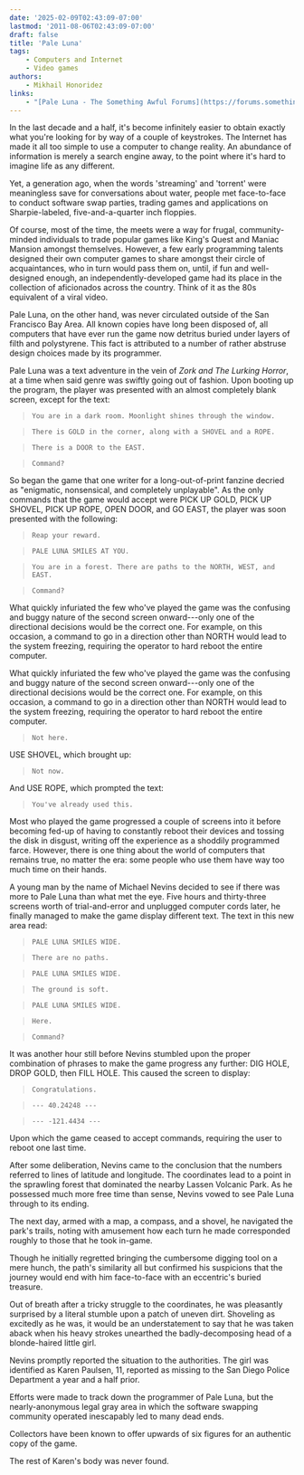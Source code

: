 ```yaml
---
date: '2025-02-09T02:43:09-07:00'
lastmod: '2011-08-06T02:43:09-07:00'
draft: false
title: 'Pale Luna'
tags:
    - Computers and Internet
    - Video games
authors:
    - Mikhail Honoridez
links:
    - "[Pale Luna - The Something Awful Forums](https://forums.somethingawful.com/showthread.php?threadid=3343771&pagenumber=55&perpage=40#post386824172)"
---
```


In the last decade and a half, it's become infinitely easier to obtain exactly what you're looking for by way of a couple of keystrokes. The Internet has made it all too simple to use a computer to change reality. An abundance of information is merely a search engine away, to the point where it's hard to imagine life as any different.

Yet, a generation ago, when the words 'streaming' and 'torrent' were meaningless save for conversations about water, people met face-to-face to conduct software swap parties, trading games and applications on Sharpie-labeled, five-and-a-quarter inch floppies.

Of course, most of the time, the meets were a way for frugal, community-minded individuals to trade popular games like King's Quest and Maniac Mansion amongst themselves. However, a few early programming talents designed their own computer games to share amongst their circle of acquaintances, who in turn would pass them on, until, if fun and well-designed enough, an independently-developed game had its place in the collection of aficionados across the country. Think of it as the 80s equivalent of a viral video.

Pale Luna, on the other hand, was never circulated outside of the San Francisco Bay Area. All known copies have long been disposed of, all computers that have ever run the game now detritus buried under layers of filth and polystyrene. This fact is attributed to a number of rather abstruse design choices made by its programmer.

Pale Luna was a text adventure in the vein of *Zork and The Lurking Horror*, at a time when said genre was swiftly going out of fashion. Upon booting up the program, the player was presented with an almost completely blank screen, except for the text:

> `You are in a dark room. Moonlight shines through the window.`

> `There is GOLD in the corner, along with a SHOVEL and a ROPE.`

> `There is a DOOR to the EAST.`

> `Command?`

So began the game that one writer for a long-out-of-print fanzine decried as "enigmatic, nonsensical, and completely unplayable". As the only commands that the game would accept were PICK UP GOLD, PICK UP SHOVEL, PICK UP ROPE, OPEN DOOR, and GO EAST, the player was soon presented with the following:

> `Reap your reward.`

> `PALE LUNA SMILES AT YOU.`

> `You are in a forest. There are paths to the NORTH, WEST, and EAST.`

> `Command?`

What quickly infuriated the few who've played the game was the confusing and buggy nature of the second screen onward---only one of the directional decisions would be the correct one. For example, on this occasion, a command to go in a direction other than NORTH would lead to the system freezing, requiring the operator to hard reboot the entire computer.

 What quickly infuriated the few who've played the game was the confusing and buggy nature of the second screen onward---only one of the directional decisions would be the correct one. For example, on this occasion, a command to go in a direction other than NORTH would lead to the system freezing, requiring the operator to hard reboot the entire computer.

> `Not here.`

USE SHOVEL, which brought up:

> `Not now.`

And USE ROPE, which prompted the text:

> `You've already used this.`

Most who played the game progressed a couple of screens into it before becoming fed-up of having to constantly reboot their devices and tossing the disk in disgust, writing off the experience as a shoddily programmed farce. However, there is one thing about the world of computers that remains true, no matter the era: some people who use them have way too much time on their hands.

A young man by the name of Michael Nevins decided to see if there was more to Pale Luna than what met the eye. Five hours and thirty-three screens worth of trial-and-error and unplugged computer cords later, he finally managed to make the game display different text. The text in this new area read:

> `PALE LUNA SMILES WIDE.`

> `There are no paths.`

> `PALE LUNA SMILES WIDE.`

> `The ground is soft.`

> `PALE LUNA SMILES WIDE.`

> `Here.`

> `Command?`

It was another hour still before Nevins stumbled upon the proper combination of phrases to make the game progress any further: DIG HOLE, DROP GOLD, then FILL HOLE. This caused the screen to display:

> `Congratulations.`

> `--- 40.24248 ---`

> `--- -121.4434 ---`

Upon which the game ceased to accept commands, requiring the user to reboot one last time.

After some deliberation, Nevins came to the conclusion that the numbers referred to lines of latitude and longitude. The coordinates lead to a point in the sprawling forest that dominated the nearby Lassen Volcanic Park. As he possessed much more free time than sense, Nevins vowed to see Pale Luna through to its ending.

The next day, armed with a map, a compass, and a shovel, he navigated the park's trails, noting with amusement how each turn he made corresponded roughly to those that he took in-game.

Though he initially regretted bringing the cumbersome digging tool on a mere hunch, the path's similarity all but confirmed his suspicions that the journey would end with him face-to-face with an eccentric's buried treasure.

Out of breath after a tricky struggle to the coordinates, he was pleasantly surprised by a literal stumble upon a patch of uneven dirt. Shoveling as excitedly as he was, it would be an understatement to say that he was taken aback when his heavy strokes unearthed the badly-decomposing head of a blonde-haired little girl.

Nevins promptly reported the situation to the authorities. The girl was identified as Karen Paulsen, 11, reported as missing to the San Diego Police Department a year and a half prior.

Efforts were made to track down the programmer of Pale Luna, but the nearly-anonymous legal gray area in which the software swapping community operated inescapably led to many dead ends.

Collectors have been known to offer upwards of six figures for an authentic copy of the game.

The rest of Karen's body was never found.
